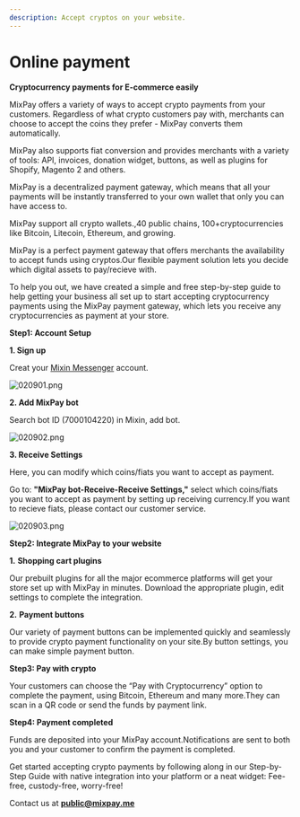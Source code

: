 ```yaml
---
description: Accept cryptos on your website.
---
```


# Online payment

**Cryptocurrency payments for E-commerce easily**

MixPay offers a variety of ways to accept crypto payments from your customers. Regardless of what crypto customers pay with, merchants can choose to accept the coins they prefer - MixPay converts them automatically.

MixPay also supports fiat conversion and provides merchants with a variety of tools: API, invoices, donation widget, buttons, as well as plugins for Shopify, Magento 2 and others.

MixPay is a decentralized payment gateway, which means that all your payments will be instantly transferred to your own wallet that only you can have access to.

MixPay support all crypto wallets.,40 public chains, 100+cryptocurrencies like Bitcoin, Litecoin, Ethereum, and growing.

MixPay is a perfect payment gateway that offers merchants the availability to accept funds using cryptos.Our flexible payment solution lets you decide which digital assets to pay/recieve with.

To help you out, we have created a simple and free step-by-step guide to help getting your business all set up to start accepting cryptocurrency payments using the MixPay payment gateway, which lets you receive any cryptocurrencies as payment at your store.

**Step1: Account Setup**

**1. Sign up**

Creat your [Mixin Messenger](https://mixin.one/messenger) account.

![020901.png](https://s2.loli.net/2022/02/09/wZlivk74XQuKVeb.png)

**2. Add MixPay bot**

Search bot ID (7000104220) in Mixin, add bot.

![020902.png](https://s2.loli.net/2022/02/09/6yG9c8xId5qAzH3.png)

**3. Receive Settings**

Here, you can modify which coins/fiats you want to accept as payment.

Go to: **"MixPay bot-Receive-Receive Settings,"** select which coins/fiats you want to accept as payment by setting up receiving currency.If you want to recieve fiats, please contact our customer service.

&#x20;

![020903.png](https://s2.loli.net/2022/02/09/wCbEd7yKPUMg4Zv.png)

**Step2: Integrate MixPay to your website**

**1.** **Shopping cart plugins**

Our prebuilt plugins for all the major ecommerce platforms will get your store set up with MixPay in minutes. Download the appropriate plugin, edit settings to complete the integration.

**2.** **Payment buttons**

Our variety of payment buttons can be implemented quickly and seamlessly to provide crypto payment functionality on your site.By button settings, you can make simple payment button.

**Step3: Pay with crypto**

Your customers can choose the “Pay with Cryptocurrency” option to complete the payment, using Bitcoin, Ethereum and many more.They can scan in a QR code or send the funds by payment link.

**Step4: Payment completed**

Funds are deposited into your MixPay account.Notifications are sent to both you and your customer to confirm the payment is completed.



Get started accepting crypto payments by following along in our Step-by-Step Guide with native integration into your platform or a neat widget: Fee-free, custody-free, worry-free!

Contact us at **public@mixpay.me**
